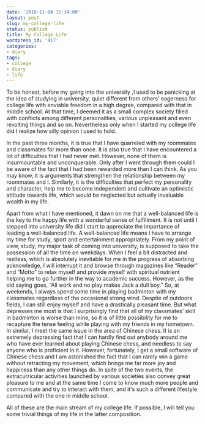 ```yaml
---
date: '2010-11-04 15:34:00'
layout: post
slug: my-college-life
status: publish
title: My College Life
wordpress_id: '417'
categories:
- diary
tags:
- college
- diary
- life
---
```


To be honest, before my going into the university ,I used to be panicking at the idea of studying in university, quiet different from others’ eagerness for college life with enviable freedom in a high degree, compared with that in middle school. At that time, I deemed it as a small complex society filled with conflicts among different personalities, various unpleasant and even revolting things and so on. Nevertheless only when I started my college life did I realize how silly opinion I used to hold.

In the past three months, it is true that I have quarreled with my roommates and classmates for more than once. It is also true that I have encountered a lot of difficulties that I had never met. However, none of them is insurmountable and unconquerable. Only after I went through them could I be aware of the fact that I had been rewarded more than I can think. As you may know, it is arguments that strengthen the relationship between my roommates and I. Similarly, it is the difficulties that perfect my personality and character, help me to become independent and cultivate an optimistic attitude towards life, which would be neglected but actually invaluable wealth in my life.

Apart from what I have mentioned, it dawn on me that a well-balanced life is the key to the happy life with a wonderful sense of fulfillment. It is not until I stepped into university life did I start to appreciate the importance of leading a well-balanced life. A well-balanced life means I have to arrange my time for study, sport and entertainment appropriately. From my point of view, study, my major task of coming into university, is supposed to take the possession of all the time on weekdays. When I feel a bit distracted and restless, which is absolutely inevitable for me in the progress of absorbing acknowledge, I will interrupt it and browse through magazines like “Reader” and “Motto” to relax myself and provide myself with spiritual nutrient helping me to go further in the way to academic success. However, as the old saying goes, “All work and no play makes Jack a dull boy.” So, at weekends, I always spend some time in playing badminton with my classmates regardless of the occasional strong wind. Despite of outdoors fields, I can still enjoy myself and have a drastically pleasant time. But what depresses me most is that I surprisingly find that all of my classmates' skill in badminton is worse than mine, so it is of little possibility for me to recapture the tense feeling while playing with my friends in my hometown. In similar, I meet the same issue in the area of Chinese chess. It is an extremely depressing fact that I can hardly find out anybody around me who have ever learned about playing Chinese chess, and needless to say anyone who is proficient in it. However, fortunately, I get a small software of Chinese chess and I am astonished the fact that I can rarely win a game without retracting my movement, which brings me far more joy and happiness than any other things do. In spite of the two events, the extracurricular activities launched by various societies also convey great pleasure to me and at the same time I come to know much more people and communicate and try to interact with them, and it's such a different lifestyle compared with the one in middle school.

All of these are the main stream of my college life. If possible, I will tell you some trivial things of my life in the latter composition. 
